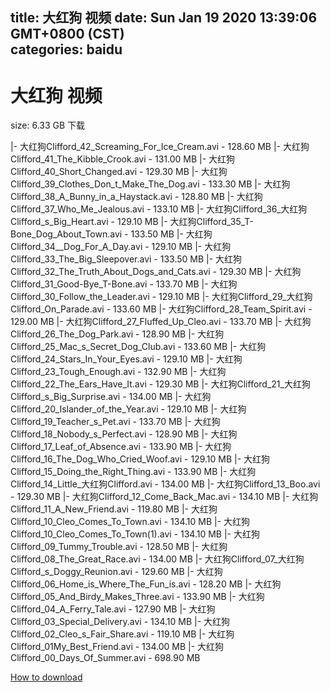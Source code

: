 
title: 大红狗 视频
date: Sun Jan 19 2020 13:39:06 GMT+0800 (CST)    
categories: baidu
---

# 大红狗 视频
size: 6.33 GB
 下载
 
|- 大红狗Clifford_42_Screaming_For_Ice_Cream.avi - 128.60 MB
|- 大红狗Clifford_41_The_Kibble_Crook.avi - 131.00 MB
|- 大红狗Clifford_40_Short_Changed.avi - 129.30 MB
|- 大红狗Clifford_39_Clothes_Don_t_Make_The_Dog.avi - 133.30 MB
|- 大红狗Clifford_38_A_Bunny_in_a_Haystack.avi - 128.80 MB
|- 大红狗Clifford_37_Who_Me_Jealous.avi - 133.10 MB
|- 大红狗Clifford_36_大红狗Clifford_s_Big_Heart.avi - 129.10 MB
|- 大红狗Clifford_35_T-Bone_Dog_About_Town.avi - 133.50 MB
|- 大红狗Clifford_34__Dog_For_A_Day.avi - 129.10 MB
|- 大红狗Clifford_33_The_Big_Sleepover.avi - 133.50 MB
|- 大红狗Clifford_32_The_Truth_About_Dogs_and_Cats.avi - 129.30 MB
|- 大红狗Clifford_31_Good-Bye_T-Bone.avi - 133.70 MB
|- 大红狗Clifford_30_Follow_the_Leader.avi - 129.10 MB
|- 大红狗Clifford_29_大红狗Clifford_On_Parade.avi - 133.60 MB
|- 大红狗Clifford_28_Team_Spirit.avi - 129.00 MB
|- 大红狗Clifford_27_Fluffed_Up_Cleo.avi - 133.70 MB
|- 大红狗Clifford_26_The_Dog_Park.avi - 128.90 MB
|- 大红狗Clifford_25_Mac_s_Secret_Dog_Club.avi - 133.60 MB
|- 大红狗Clifford_24_Stars_In_Your_Eyes.avi - 129.10 MB
|- 大红狗Clifford_23_Tough_Enough.avi - 132.90 MB
|- 大红狗Clifford_22_The_Ears_Have_It.avi - 129.30 MB
|- 大红狗Clifford_21_大红狗Clifford_s_Big_Surprise.avi - 134.00 MB
|- 大红狗Clifford_20_Islander_of_the_Year.avi - 129.10 MB
|- 大红狗Clifford_19_Teacher_s_Pet.avi - 133.70 MB
|- 大红狗Clifford_18_Nobody_s_Perfect.avi - 128.90 MB
|- 大红狗Clifford_17_Leaf_of_Absence.avi - 133.90 MB
|- 大红狗Clifford_16_The_Dog_Who_Cried_Woof.avi - 129.10 MB
|- 大红狗Clifford_15_Doing_the_Right_Thing.avi - 133.90 MB
|- 大红狗Clifford_14_Little_大红狗Clifford.avi - 134.00 MB
|- 大红狗Clifford_13_Boo.avi - 129.30 MB
|- 大红狗Clifford_12_Come_Back_Mac.avi - 134.10 MB
|- 大红狗Clifford_11_A_New_Friend.avi - 119.80 MB
|- 大红狗Clifford_10_Cleo_Comes_To_Town.avi - 134.10 MB
|- 大红狗Clifford_10_Cleo_Comes_To_Town(1).avi - 134.10 MB
|- 大红狗Clifford_09_Tummy_Trouble.avi - 128.50 MB
|- 大红狗Clifford_08_The_Great_Race.avi - 134.00 MB
|- 大红狗Clifford_07_大红狗Clifford_s_Doggy_Reunion.avi - 129.60 MB
|- 大红狗Clifford_06_Home_is_Where_The_Fun_is.avi - 128.20 MB
|- 大红狗Clifford_05_And_Birdy_Makes_Three.avi - 133.90 MB
|- 大红狗Clifford_04_A_Ferry_Tale.avi - 127.90 MB
|- 大红狗Clifford_03_Special_Delivery.avi - 134.10 MB
|- 大红狗Clifford_02_Cleo_s_Fair_Share.avi - 119.10 MB
|- 大红狗Clifford_01My_Best_Friend.avi - 134.00 MB
|- 大红狗Clifford_00_Days_Of_Summer.avi - 698.90 MB

[How to download](https://bpcam.bemobtrk.com/go/2ceec3aa-1ca2-46d6-b9ff-aaa5c184517c?jno=334)